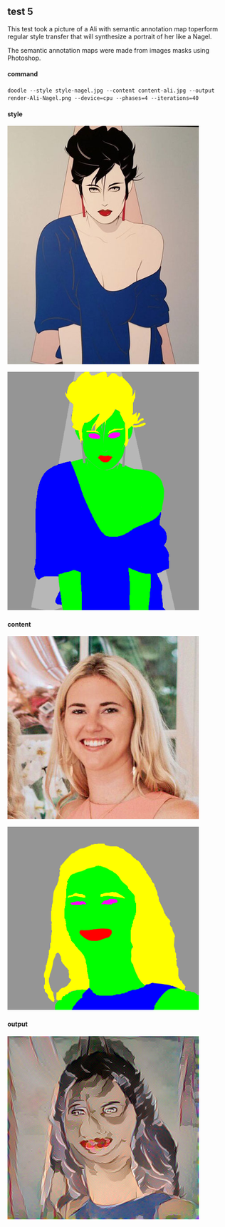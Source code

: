 ## test 5

This test took a picture of a Ali with semantic annotation map toperform regular style transfer that will synthesize a portrait of her like a Nagel.

The semantic annotation maps were made from images masks using Photoshop.

#### command

`doodle --style style-nagel.jpg --content content-ali.jpg --output render-Ali-Nagel.png --device=cpu --phases=4 --iterations=40`

#### style

![](style-nagel.jpg)

![](style-nagel_sem.png)

#### content

![](content-ali.jpg)

![](content-ali_sem.png)

#### output

![](render-Ali-Nagel.png)

